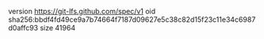version https://git-lfs.github.com/spec/v1
oid sha256:bbdf4fd49ce9a7b74664f7187d09627e5c38c82d15f23c11e34c6987d0affc93
size 41964
